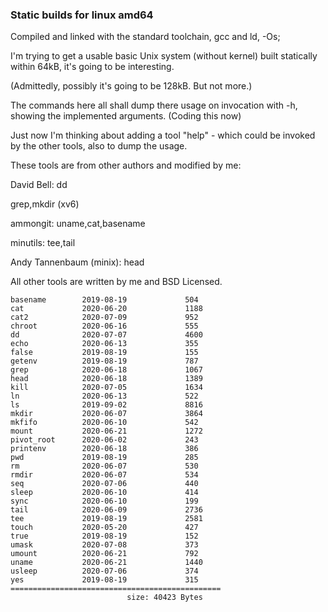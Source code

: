 ### Static builds for linux amd64

Compiled and linked with the standard toolchain, gcc and ld,  -Os;

I'm trying to get a usable basic Unix system (without kernel) built statically within 64kB,
it's going to be interesting.

(Admittedly, possibly it's going to be 128kB. But not more.)

The commands here all shall dump there usage on invocation with -h, showing the implemented arguments.
(Coding this now)

Just now I'm thinking about adding a tool "help" - which could be invoked by the other tools,
also to dump the usage. 



These tools are from other authors and modified by me:

David Bell: dd 

grep,mkdir (xv6)

ammongit: uname,cat,basename

minutils: tee,tail

Andy Tannenbaum (minix): head



All other tools are written by me and BSD Licensed.
 



```
basename        2019-08-19             504
cat             2020-06-20             1188
cat2            2020-07-09             952
chroot          2020-06-16             555
dd              2020-07-07             4600
echo            2020-06-13             355
false           2019-08-19             155
getenv          2019-08-19             787
grep            2020-06-18             1067
head            2020-06-18             1389
kill            2020-07-05             1634
ln              2020-06-13             522
ls              2019-09-02             8816
mkdir           2020-06-07             3864
mkfifo          2020-06-10             542
mount           2020-06-21             1272
pivot_root      2020-06-02             243
printenv        2020-06-18             386
pwd             2019-08-19             285
rm              2020-06-07             530
rmdir           2020-06-07             534
seq             2020-07-06             440
sleep           2020-06-10             414
sync            2020-06-10             199
tail            2020-06-09             2736
tee             2019-08-19             2581
touch           2020-05-20             427
true            2019-08-19             152
umask           2020-07-08             373
umount          2020-06-21             792
uname           2020-06-21             1440
usleep          2020-07-06             374
yes             2019-08-19             315
===============================================
                          size: 40423 Bytes
```
